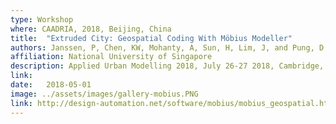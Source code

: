 ```yaml
---
type: Workshop
where: CAADRIA, 2018, Beijing, China
title:  "Extruded City: Geospatial Coding With Möbius Modeller"
authors: Janssen, P, Chen, KW, Mohanty, A, Sun, H, Lim, J, and Pung, D
affiliation: National University of Singapore
description: Applied Urban Modelling 2018, July 26-27 2018, Cambridge, UK, pp. (accepted).
link:
date:   2018-05-01
image: ../assets/images/gallery-mobius.PNG
link: http://design-automation.net/software/mobius/mobius_geospatial.html
---
```

